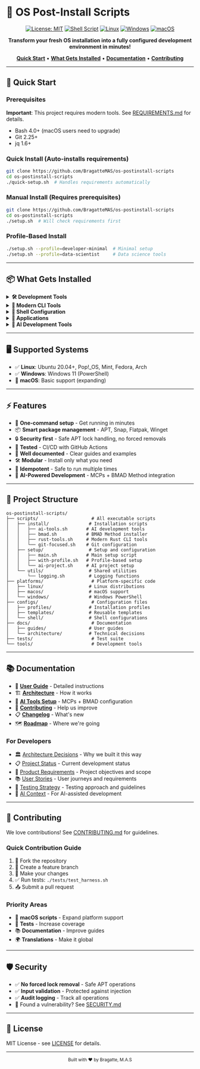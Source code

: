 # 🚀 OS Post-Install Scripts

<div align="center">

[![License: MIT](https://img.shields.io/badge/License-MIT-yellow.svg)](LICENSE)
[![Shell Script](https://img.shields.io/badge/Shell-Bash%20%26%20Zsh-4EAA25.svg?logo=gnu-bash&logoColor=white)](https://www.gnu.org/software/bash/)
[![Linux](https://img.shields.io/badge/Linux-FCC624?logo=linux&logoColor=black)](https://www.linux.org/)
[![Windows](https://img.shields.io/badge/Windows-0078D6?logo=windows&logoColor=white)](https://www.microsoft.com/windows)
[![macOS](https://img.shields.io/badge/macOS-000000?logo=apple&logoColor=white)](https://www.apple.com/macos/)

**Transform your fresh OS installation into a fully configured development environment in minutes!**

[**Quick Start**](#-quick-start) • [**What Gets Installed**](#-what-gets-installed) • [**Documentation**](#-documentation) • [**Contributing**](#-contributing)

</div>

---

## 🎯 Quick Start

### Prerequisites
**Important**: This project requires modern tools. See [REQUIREMENTS.md](REQUIREMENTS.md) for details.
- Bash 4.0+ (macOS users need to upgrade)
- Git 2.25+
- jq 1.6+

### Quick Install (Auto-installs requirements)
```bash
git clone https://github.com/BragatteMAS/os-postinstall-scripts
cd os-postinstall-scripts
./quick-setup.sh  # Handles requirements automatically
```

### Manual Install (Requires prerequisites)
```bash
git clone https://github.com/BragatteMAS/os-postinstall-scripts
cd os-postinstall-scripts
./setup.sh  # Will check requirements first
```

### Profile-Based Install
```bash
./setup.sh --profile=developer-minimal  # Minimal setup
./setup.sh --profile=data-scientist     # Data science tools
```

---

## 📦 What Gets Installed

<details>
<summary><b>🛠️ Development Tools</b></summary>

- **Version Control**: Git, Git LFS, GitHub CLI
- **Containers**: Docker, Docker Compose, Podman
- **Languages**: Python, Node.js, Rust, Go, Java
- **Editors**: VS Code, Vim, Neovim
- **Build Tools**: Make, CMake, GCC

</details>

<details>
<summary><b>🦀 Modern CLI Tools</b></summary>

| Traditional | Modern | Description |
|-------------|--------|-------------|
| `cat` | `bat` | Syntax highlighting |
| `ls` | `eza` | Icons & Git status |
| `find` | `fd` | Intuitive & fast |
| `grep` | `ripgrep` | Blazing fast |
| `cd` | `zoxide` | Smart navigation |

Install all Rust tools: `./scripts/install/rust-tools.sh`

</details>

<details>
<summary><b>🎨 Shell Configuration</b></summary>

- **Zsh** with Oh My Zsh
- **Starship** prompt
- **1700+ lines** of optimizations
- **100+ aliases** and functions
- **Auto-completions** and suggestions

</details>

<details>
<summary><b>📱 Applications</b></summary>

- **Browsers**: Firefox, Chrome, Brave
- **Communication**: Discord, Slack, Telegram
- **Productivity**: Obsidian, LibreOffice, Flameshot
- **Media**: VLC, Spotify, OBS Studio
- **Utilities**: Timeshift, Stacer, Htop

</details>

<details>
<summary><b>🤖 AI Development Tools</b></summary>

- **MCPs (Model Context Protocol)**:
  - context7 - Always up-to-date documentation
  - fetch - Intelligent web requests
  - sequential-thinking - Structured reasoning
  - serena - Semantic code search
- **BMAD Method v4.31.0** - Complete project management
  - Easy installation with `./scripts/install/bmad.sh`
  - Easy updates with `./tools/update/bmad.sh`
  - Automatic backup before updates
  - Version checking and comparison
- **Auto-configuration** for Claude Desktop
- **Slash commands** in Claude (/generate-prp, /execute-prp)

Install: `./scripts/install/ai-tools.sh` or choose option 9 in setup menu

</details>

---

## 🖥️ Supported Systems

- ✅ **Linux**: Ubuntu 20.04+, Pop!_OS, Mint, Fedora, Arch
- ✅ **Windows**: Windows 11 (PowerShell)
- 🚧 **macOS**: Basic support (expanding)

---

## ⚡ Features

- 🎯 **One-command setup** - Get running in minutes
- 📦 **Smart package management** - APT, Snap, Flatpak, Winget
- 🔒 **Security first** - Safe APT lock handling, no forced removals
- 🧪 **Tested** - CI/CD with GitHub Actions
- 📝 **Well documented** - Clear guides and examples
- 🛠️ **Modular** - Install only what you need
- 🔄 **Idempotent** - Safe to run multiple times
- 🤖 **AI-Powered Development** - MCPs + BMAD Method integration

---

## 📁 Project Structure

```
os-postinstall-scripts/
├── scripts/                    # All executable scripts
│   ├── install/               # Installation scripts
│   │   ├── ai-tools.sh       # AI development tools
│   │   ├── bmad.sh           # BMAD Method installer
│   │   ├── rust-tools.sh     # Modern Rust CLI tools
│   │   └── git-focused.sh    # Git configuration
│   ├── setup/                 # Setup and configuration
│   │   ├── main.sh           # Main setup script
│   │   ├── with-profile.sh   # Profile-based setup
│   │   └── ai-project.sh     # AI project setup
│   └── utils/                 # Shared utilities
│       └── logging.sh         # Logging functions
├── platforms/                  # Platform-specific code
│   ├── linux/                 # Linux distributions
│   ├── macos/                 # macOS support
│   └── windows/               # Windows PowerShell
├── configs/                    # Configuration files
│   ├── profiles/              # Installation profiles
│   ├── templates/             # Reusable templates
│   └── shell/                 # Shell configurations
├── docs/                       # Documentation
│   ├── guides/                # User guides
│   └── architecture/          # Technical decisions
├── tests/                      # Test suite
└── tools/                      # Development tools
```

---

## 📚 Documentation

- 📖 [**User Guide**](docs/user-guide.md) - Detailed instructions
- 🏗️ [**Architecture**](docs/core-architecture.md) - How it works
- 🤖 [**AI Tools Setup**](docs/ai-tools-setup.md) - MCPs + BMAD configuration
- 🤝 [**Contributing**](CONTRIBUTING.md) - Help us improve
- 📋 [**Changelog**](CHANGELOG.md) - What's new
- 🗺️ [**Roadmap**](ROADMAP.md) - Where we're going

### For Developers
- 🏛️ [Architecture Decisions](.github/PROJECT_DOCS/adrs/) - Why we built it this way
- 📋 [Project Status](STATUS.md) - Current development status
- 📖 [Product Requirements](PRD.md) - Project objectives and scope
- 📚 [User Stories](STORIES.md) - User journeys and requirements
- 🧪 [Testing Strategy](TESTING.md) - Testing approach and guidelines
- 🤖 [AI Context](CLAUDE.md) - For AI-assisted development

---

## 🤝 Contributing

We love contributions! See [CONTRIBUTING.md](CONTRIBUTING.md) for guidelines.

### Quick Contribution Guide
1. 🍴 Fork the repository
2. 🌿 Create a feature branch
3. 📝 Make your changes
4. ✅ Run tests: `./tests/test_harness.sh`
5. 📤 Submit a pull request

### Priority Areas
- 🍎 **macOS scripts** - Expand platform support
- 🧪 **Tests** - Increase coverage
- 📚 **Documentation** - Improve guides
- 🌍 **Translations** - Make it global

---

## 🛡️ Security

- ✅ **No forced lock removal** - Safe APT operations
- ✅ **Input validation** - Protected against injection
- ✅ **Audit logging** - Track all operations
- 🐛 Found a vulnerability? See [SECURITY.md](SECURITY.md)

---

## 📄 License

MIT License - see [LICENSE](LICENSE) for details.

---

<div align="center">
<sub>Built with ❤️ by Bragatte, M.A.S</sub>
</div>